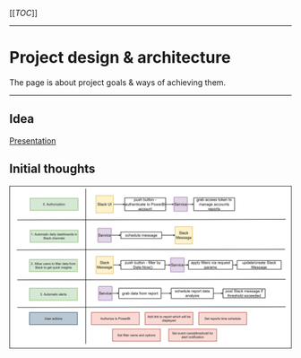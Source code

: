 [[_TOC_]]

---

# Project design & architecture

The page is about project goals & ways of achieving them.

---

## Idea

[Presentation](Analytics_Slack_Integrations_-_Internal_project.pdf)

## Initial thoughts

![Diagram](slackPowerBiIntegration.png "Diagram")
